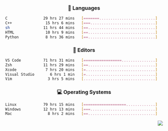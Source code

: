 <!--
<p align="center">
  <img height="50" src="https://cdn.simpleicons.org/c/81c8be" title="clang" alt="clang">
  <img height="50" src="https://cdn.simpleicons.org/c++/81c8be" title="cpp" alt="cpp">
  <img height="50" src="https://cdn.simpleicons.org/arm/81c8be" title="arm" alt="arm">
  <img height="50" src="https://cdn.simpleicons.org/stmicroelectronics/81c8be" title="stmicroelectronics" alt="stmicroelectronics">
  <img height="50" src="https://cdn.simpleicons.org/raspberrypi/81c8be" title="raspberrypi" alt="raspberrypi">
  <img height="50" src="https://cdn.simpleicons.org/cmake/81c8be" title="cmake" alt="cmake">
  <img height="50" src="https://cdn.simpleicons.org/gnubash/81c8be" title="gnubash" alt="gnubash">
</p>
-->

<!--START_SECTION:wakatime_gen-->
<div align="center">

### :hammer: Languages

```sh
C                29 hrs 27 mins   [=======.........................]    29.60%
C++               15 hrs 6 mins   [===.............................]    15.18%
sh               11 hrs 44 mins   [==..............................]    11.80%
HTML              10 hrs 9 mins   [==..............................]    10.20%
Python            8 hrs 36 mins   [==..............................]     8.65%
```

</div>

<div align="center">

### :floppy_disk: Editors

```sh
VS Code          71 hrs 31 mins   [=================...............]    71.86%
Zsh              11 hrs 29 mins   [==..............................]    11.54%
Xcode             7 hrs 20 mins   [=...............................]     7.37%
Visual Studio       6 hrs 1 min   [=...............................]     6.05%
Vim                3 hrs 5 mins   [................................]     3.10%
```

</div>

<div align="center">

### :computer: Operating Systems

```sh
Linux            79 hrs 15 mins   [===================.............]    79.64%
Windows          12 hrs 13 mins   [===.............................]    12.29%
Mac                8 hrs 2 mins   [==..............................]     8.08%
```

</div>


<!--END_SECTION:wakatime_gen-->

<div align="right">

[![](https://komarev.com/ghpvc/?username=luswdev&color=283044&style=for-the-badge&label=visiters)](https://github.com/luswdev)

</div>
